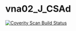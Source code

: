 # vna02_J_CSAd
<a href="https://scan.coverity.com/projects/wendyzhang1121-vna02_j_csad">
  <img alt="Coverity Scan Build Status"
       src="https://scan.coverity.com/projects/9631/badge.svg"/>
</a>

